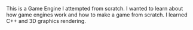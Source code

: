 This is a Game Engine I attempted from scratch. I wanted to learn about how game engines work and how to make a game from scratch. I learned C++ and 3D graphics rendering.
